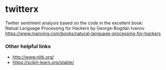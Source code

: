 # twitterx 

Twitter sentiment analysis based on the code in the excellent book:  
Natual Language Processing for Hackers by George-Bogdan Ivanov  
https://www.manning.com/books/natural-language-processing-for-hackers

### Other helpful links
 * http://www.nltk.org/
 * https://scikit-learn.org/stable/
 
